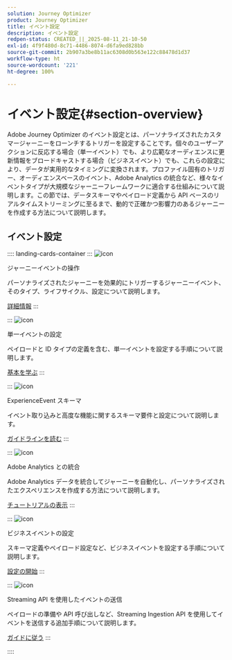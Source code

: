 ```yaml
---
solution: Journey Optimizer
product: Journey Optimizer
title: イベント設定
description: イベント設定
redpen-status: CREATED_||_2025-08-11_21-10-50
exl-id: 4f9f480d-8c71-4486-8074-d6fa9ed828bb
source-git-commit: 2b907a3be8b11ac6308d0b563e122c88478d1d37
workflow-type: ht
source-wordcount: '221'
ht-degree: 100%

---
```


# イベント設定{#section-overview}

Adobe Journey Optimizer のイベント設定とは、パーソナライズされたカスタマージャーニーをローンチするトリガーを設定することです。個々のユーザーアクションに反応する場合（単一イベント）でも、より広範なオーディエンスに更新情報をブロードキャストする場合（ビジネスイベント）でも、これらの設定により、データが実用的なタイミングに変換されます。プロファイル固有のトリガー、オーディエンスベースのイベント、Adobe Analytics の統合など、様々なイベントタイプが大規模なジャーニーフレームワークに適合する仕組みについて説明します。この節では、データスキーマやペイロード定義から API ベースのリアルタイムストリーミングに至るまで、動的で正確かつ影響力のあるジャーニーを作成する方法について説明します。

## イベント設定

:::: landing-cards-container
:::
![icon](https://cdn.experienceleague.adobe.com/icons/book.svg)

ジャーニーイベントの操作

パーソナライズされたジャーニーを効果的にトリガーするジャーニーイベント、そのタイプ、ライフサイクル、設定について説明します。

[詳細情報](../using/event/about-events.md)
:::

:::
![icon](https://cdn.experienceleague.adobe.com/icons/circle-play.svg?lang=ja)

単一イベントの設定

ペイロードと ID タイプの定義を含む、単一イベントを設定する手順について説明します。

[基本を学ぶ](../using/event/about-creating.md)
:::

:::
![icon](https://cdn.experienceleague.adobe.com/icons/code-branch.svg)

ExperienceEvent スキーマ

イベント取り込みと高度な機能に関するスキーマ要件と設定について説明します。

[ガイドラインを読む](../using/event/experience-event-schema.md)
:::

:::
![icon](https://cdn.experienceleague.adobe.com/icons/chart-line.svg)

Adobe Analytics との統合

Adobe Analytics データを統合してジャーニーを自動化し、パーソナライズされたエクスペリエンスを作成する方法について説明します。

[チュートリアルの表示](../using/event/about-analytics.md)
:::

:::
![icon](https://cdn.experienceleague.adobe.com/icons/list-check.svg)

ビジネスイベントの設定

スキーマ定義やペイロード設定など、ビジネスイベントを設定する手順について説明します。

[設定の開始](../using/event/about-creating-business.md)
:::

:::
![icon](https://cdn.experienceleague.adobe.com/icons/gear.svg)

Streaming API を使用したイベントの送信

ペイロードの準備や API 呼び出しなど、Streaming Ingestion API を使用してイベントを送信する追加手順について説明します。

[ガイドに従う](../using/event/additional-steps-to-send-events-to-journey.md)
:::

::::
